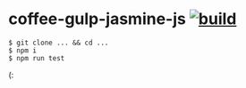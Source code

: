 coffee-gulp-jasmine-js [![build](https://api.travis-ci.org/daggerok/coffee-gulp-jasmine-js.svg?branch=master)](https://api.travis-ci.org/daggerok/coffee-gulp-jasmine-js.svg?branch=master)
============================
    $ git clone ... && cd ...
    $ npm i
    $ npm run test

(: